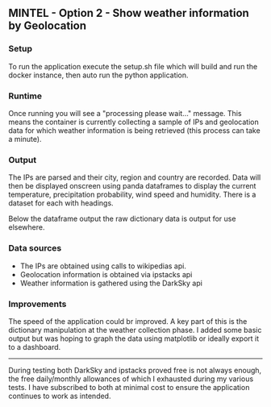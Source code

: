 ## MINTEL - Option 2 - Show weather information by Geolocation

### Setup
To run the application execute the setup.sh file which will build and run the docker instance, then auto run the python application.  

### Runtime 
Once running you will see a "processing please wait..." message.  This means the container is currently collecting a sample of IPs and geolocation data for which weather information is being retrieved (this process can take a minute).

### Output
The IPs are parsed and their city, region and country are recorded.  Data will then be displayed onscreen using panda dataframes to display the current temperature, precipitation probability, wind speed and humidity.  There is a dataset for each with headings.

Below the dataframe output the raw dictionary data is output for use elsewhere.

### Data sources
- The IPs are obtained using calls to wikipedias api.
- Geolocation information is obtained via ipstacks api
- Weather information is gathered using the DarkSky api

### Improvements
The speed of the application could br improved.  A key part of this is the dictionary manipulation at the weather collection phase.  I added some basic output but was hoping to graph the data using matplotlib or ideally export it to a dashboard.

---
During testing both DarkSky and ipstacks proved free is not always enough, the free daily/monthly allowances of which I exhausted during my various tests.  I have subscribed to both at minimal cost to ensure the application continues to work as intended.


 
